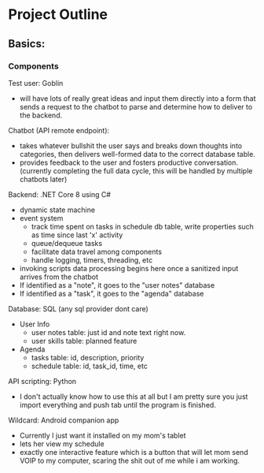 # Project Outline

## Basics: 

### Components

Test user: Goblin 
- will have lots of really great ideas and input them directly into a form that sends a request to the chatbot to parse and determine how to deliver to the backend.

Chatbot (API remote endpoint): 
- takes whatever bullshit the user says and breaks down thoughts into categories, then delivers well-formed data to the correct database table. 
- provides feedback to the user and fosters productive conversation. (currently completing the full data cycle, this will be handled by multiple chatbots later)

Backend: .NET Core 8 using C#
- dynamic state machine 
- event system
  - track time spent on tasks in schedule db table, write properties such as time since last 'x' activity
  - queue/dequeue tasks
  - facilitate data travel among components
  - handle logging, timers, threading, etc
- invoking scripts data processing begins here once a sanitized input arrives from the chatbot
- If identified as a "note", it goes to the "user notes" database
- If identified as a "task", it goes to the "agenda" database

Database: SQL (any sql provider dont care)
- User Info 
  - user notes table: just id and note text right now.
  - user skills table: planned feature
- Agenda
  - tasks table: id, description, priority
  - schedule table: id, task_id, time, etc

API scripting: Python
- I don't actually know how to use this at all but I am pretty sure you just import everything and push tab until the program is finished.

Wildcard: Android companion app
- Currently I just want it installed on my mom's tablet
- lets her view my schedule
- exactly one interactive feature which is a button that will let mom send VOIP to my computer, scaring the shit out of me while i am working.
